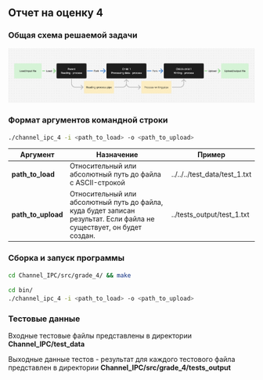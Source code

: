 ## Отчет на оценку 4

### Общая схема решаемой задачи

![scheme](img/scheme.png)

### Формат аргументов командной строки

```sh
./channel_ipc_4 -i <path_to_load> -o <path_to_upload>
```

| **Аргумент** |  **Назначение**  |  **Пример** |
| ---------  |  --------- | ---------  |
| **path_to_load**  | Относительный или абсолютный путь до файла с ASCII-строкой  |  ../../../test_data/test_1.txt  |
| **path_to_upload** | Относительный или абсолютный путь до файла, куда будет записан результат. Если файла не существует, он будет создан. |  ../tests_output/test_1.txt  |

### Сборка и запуск программы

```sh
cd Channel_IPC/src/grade_4/ && make
```

```sh
cd bin/
./channel_ipc_4 -i <path_to_load> -o <path_to_upload>
```

### Тестовые данные

Входные тестовые файлы представлены в директории **Channel_IPC/test_data**

Выходные данные тестов - результат для каждого тестового файла представлен в директории **Channel_IPC/src/grade_4/tests_output**

